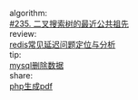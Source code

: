 

algorithm:   
[#235. 二叉搜索树的最近公共祖先](/algorithm/arts_week40_20201012/Solution.php)  
review:     
[redis常见延迟问题定位与分析](/review/arts_week40_20201012/readme.md)  
tip:  
[mysql删除数据](/tip/arts_week40_20201012/mysql删除数据.md)  
share:   
[php生成pdf](/share/arts_week40_20201012/php生成pdf.md)   
